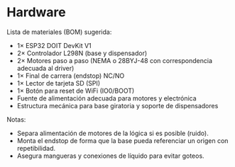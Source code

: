 # Hardware

Lista de materiales (BOM) sugerida:

- 1× ESP32 DOIT DevKit V1
- 2× Controlador L298N (base y dispensador)
- 2× Motores paso a paso (NEMA o 28BYJ-48 con correspondencia adecuada al driver)
- 1× Final de carrera (endstop) NC/NO
- 1× Lector de tarjeta SD (SPI)
- 1× Botón para reset de WiFi (IO0/BOOT)
- Fuente de alimentación adecuada para motores y electrónica
- Estructura mecánica para base giratoria y soporte de dispensadores

Notas:

- Separa alimentación de motores de la lógica si es posible (ruido).
- Monta el endstop de forma que la base pueda referenciar un origen con repetibilidad.
- Asegura mangueras y conexiones de líquido para evitar goteos.

